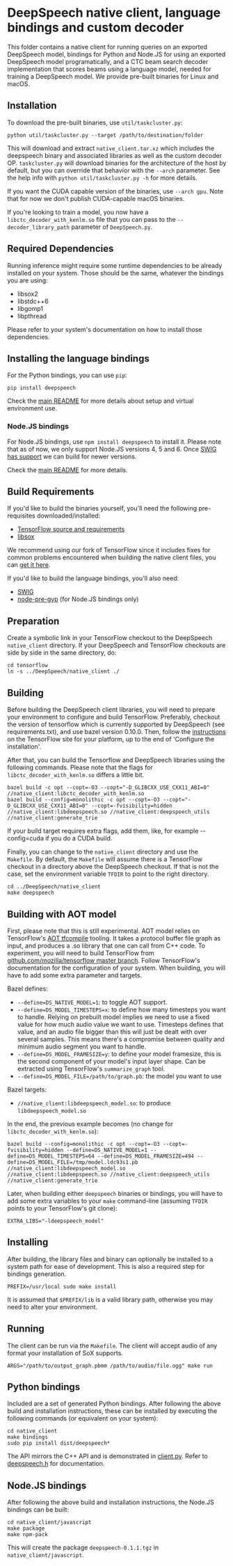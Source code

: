 # DeepSpeech native client, language bindings and custom decoder

This folder contains a native client for running queries on an exported DeepSpeech model, bindings for Python and Node.JS for using an exported DeepSpeech model programatically, and a CTC beam search decoder implementation that scores beams using a language model, needed for training a DeepSpeech model. We provide pre-built binaries for Linux and macOS.

## Installation

To download the pre-built binaries, use `util/taskcluster.py`:

```
python util/taskcluster.py --target /path/to/destination/folder
```

This will download and extract `native_client.tar.xz` which includes the deepspeech binary and associated libraries as well as the custom decoder OP. `taskcluster.py` will download binaries for the architecture of the host by default, but you can override that behavior with the `--arch` parameter. See the help info with `python util/taskcluster.py -h` for more details.

If you want the CUDA capable version of the binaries, use `--arch gpu`. Note that for now we don't publish CUDA-capable macOS binaries.

If you're looking to train a model, you now have a `libctc_decoder_with_kenlm.so` file that you can pass to the `--decoder_library_path` parameter of `DeepSpeech.py`.

## Required Dependencies

Running inference might require some runtime dependencies to be already installed on your system. Those should be the same, whatever the bindings you are using:
* libsox2
* libstdc++6
* libgomp1
* libpthread

Please refer to your system's documentation on how to install those dependencies.

## Installing the language bindings

For the Python bindings, you can use `pip`:

```
pip install deepspeech
```

Check the [main README](../README.md) for more details about setup and virtual environment use.

### Node.JS bindings

For Node.JS bindings, use `npm install deepspeech` to install it. Please note that as of now, we only support Node.JS versions 4, 5 and 6. Once [SWIG has support](https://github.com/swig/swig/pull/968) we can build for newer versions.

Check the [main README](../README.md) for more details.

## Build Requirements

If you'd like to build the binaries yourself, you'll need the following pre-requisites downloaded/installed:

* [TensorFlow source and requirements](https://www.tensorflow.org/install/install_sources)
* [libsox](https://sourceforge.net/projects/sox/)

We recommend using our fork of TensorFlow since it includes fixes for common problems encountered when building the native client files, you can [get it here](https://github.com/mozilla/tensorflow/).

If you'd like to build the language bindings, you'll also need:

* [SWIG](http://www.swig.org/)
* [node-pre-gyp](https://github.com/mapbox/node-pre-gyp) (for Node.JS bindings only)

## Preparation

Create a symbolic link in your TensorFlow checkout to the DeepSpeech `native_client` directory. If your DeepSpeech and TensorFlow checkouts are side by side in the same directory, do:

```
cd tensorflow
ln -s ../DeepSpeech/native_client ./
```

## Building

Before building the DeepSpeech client libraries, you will need to prepare your environment to configure and build TensorFlow. 
Preferably, checkout the version of tensorflow which is currently supported by DeepSpeech (see requirements.txt), and use bazel version 0.10.0. 
Then, follow the [instructions](https://www.tensorflow.org/install/install_sources) on the TensorFlow site for your platform, up to the end of 'Configure the installation'.

After that, you can build the Tensorflow and DeepSpeech libraries using the following commands. Please note that the flags for `libctc_decoder_with_kenlm.so` differs a little bit.

```
bazel build -c opt --copt=-O3 --copt="-D_GLIBCXX_USE_CXX11_ABI=0" //native_client:libctc_decoder_with_kenlm.so
bazel build --config=monolithic -c opt --copt=-O3 --copt="-D_GLIBCXX_USE_CXX11_ABI=0" --copt=-fvisibility=hidden //native_client:libdeepspeech.so //native_client:deepspeech_utils //native_client:generate_trie
```

If your build target requires extra flags, add them, like, for example --config=cuda if you do a CUDA build.

Finally, you can change to the `native_client` directory and use the `Makefile`. By default, the `Makefile` will assume there is a TensorFlow checkout in a directory above the DeepSpeech checkout. If that is not the case, set the environment variable `TFDIR` to point to the right directory.

```
cd ../DeepSpeech/native_client
make deepspeech
```

## Building with AOT model

First, please note that this is still experimental. AOT model relies on TensorFlow's [AOT tfcompile](https://www.tensorflow.org/performance/xla/tfcompile) tooling. It takes a protocol buffer file graph as input, and produces a .so library that one can call from C++ code.
To experiment, you will need to build TensorFlow from [github.com/mozilla/tensorflow master branch](https://github.com/mozilla/tensorflow/tree/master). Follow TensorFlow's documentation for the configuration of your system.
When building, you will have to add some extra parameter and targets.

Bazel defines:
* `--define=DS_NATIVE_MODEL=1`: to toggle AOT support.
* `--define=DS_MODEL_TIMESTEPS=x`: to define how many timesteps you want to handle. Relying on prebuilt model implies we need to use a fixed value for how much audio value we want to use. Timesteps defines that value, and an audio file bigger than this will just be dealt with over several samples. This means there's a compromise between quality and minimum audio segment you want to handle.
* `--define=DS_MODEL_FRAMESIZE=y`: to define your model framesize, this is the second component of your model's input layer shape. Can be extracted using TensorFlow's `summarize_graph` tool.
* `--define=DS_MODEL_FILE=/path/to/graph.pb`: the model you want to use

Bazel targets:
* `//native_client:libdeepspeech_model.so`: to produce `libdeepspeech_model.so`

In the end, the previous example becomes (no change for `libctc_decoder_with_kenlm.so`):

```
bazel build --config=monolithic -c opt --copt=-O3 --copt=-fvisibility=hidden --define=DS_NATIVE_MODEL=1 --define=DS_MODEL_TIMESTEPS=64 --define=DS_MODEL_FRAMESIZE=494 --define=DS_MODEL_FILE=/tmp/model.ldc93s1.pb //native_client:libdeepspeech_model.so //native_client:libdeepspeech.so //native_client:deepspeech_utils //native_client:generate_trie
```

Later, when building either `deepspeech` binaries or bindings, you will have to add some extra variables to your `make` command-line (assuming `TFDIR` points to your TensorFlow's git clone):
```
EXTRA_LIBS="-ldeepspeech_model"
```

## Installing

After building, the library files and binary can optionally be installed to a system path for ease of development. This is also a required step for bindings generation.

```
PREFIX=/usr/local sudo make install
```

It is assumed that `$PREFIX/lib` is a valid library path, otherwise you may need to alter your environment.

## Running

The client can be run via the `Makefile`. The client will accept audio of any format your installation of SoX supports.

```
ARGS="/path/to/output_graph.pbmm /path/to/audio/file.ogg" make run
```

## Python bindings

Included are a set of generated Python bindings. After following the above build and installation instructions, these can be installed by executing the following commands (or equivalent on your system):

```
cd native_client
make bindings
sudo pip install dist/deepspeech*
```

The API mirrors the C++ API and is demonstrated in [client.py](python/client.py). Refer to [deepspeech.h](deepspeech.h) for documentation.

## Node.JS bindings

After following the above build and installation instructions, the Node.JS bindings can be built:

```
cd native_client/javascript
make package
make npm-pack
```

This will create the package `deepspeech-0.1.1.tgz` in `native_client/javascript`.
